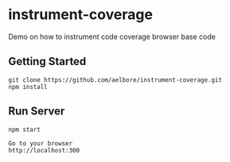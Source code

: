 # instrument-coverage
Demo on how to instrument code coverage browser base code

Getting Started
------------
```
git clone https://github.com/aelbore/instrument-coverage.git
npm install
```

Run Server
------------
```
npm start

Go to your browser
http://localhost:300
```




